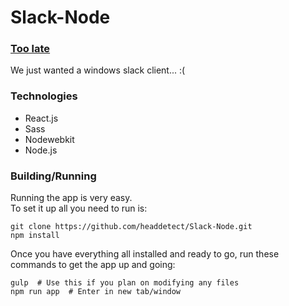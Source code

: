 Slack-Node
===========================

### [Too late](http://slackhq.com/post/113969353750/slack-for-windows)

 We just wanted a windows slack client... :(

### Technologies 

 - React.js
 - Sass
 - Nodewebkit
 - Node.js

### Building/Running

Running the app is very easy.  
To set it up all you need to run is:

```shell
git clone https://github.com/headdetect/Slack-Node.git
npm install
```
Once you have everything all installed and ready to go, run these commands to get the app up and going:

```shell
gulp  # Use this if you plan on modifying any files
npm run app  # Enter in new tab/window
```
